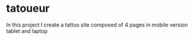 # tatoueur
In this project I create a tattoo site composed of 4 pages in mobile version tablet and laptop
